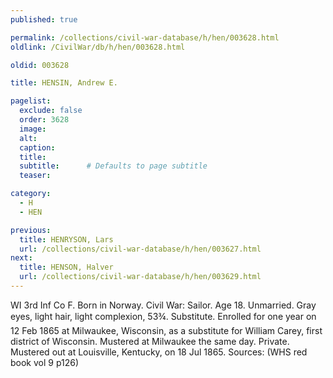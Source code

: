 ```yaml
---
published: true

permalink: /collections/civil-war-database/h/hen/003628.html
oldlink: /CivilWar/db/h/hen/003628.html

oldid: 003628

title: HENSIN, Andrew E.

pagelist:
  exclude: false
  order: 3628
  image: 
  alt:
  caption:
  title:
  subtitle:      # Defaults to page subtitle
  teaser:

category: 
  - H 
  - HEN

previous:
  title: HENRYSON, Lars
  url: /collections/civil-war-database/h/hen/003627.html  
next:
  title: HENSON, Halver
  url: /collections/civil-war-database/h/hen/003629.html   
---
```

WI 3rd Inf Co F. Born in Norway. Civil War: Sailor. Age 18. Unmarried. Gray eyes, light hair, light complexion, 5&#146;3&frac34;&#148;. Substitute. Enrolled for one year on 12 Feb 1865 at Milwaukee, Wisconsin, as a substitute for William Carey, first district of Wisconsin. Mustered at Milwaukee the same day. Private. Mustered out at Louisville, Kentucky, on 18 Jul 1865. Sources: (WHS red book vol 9 p126)